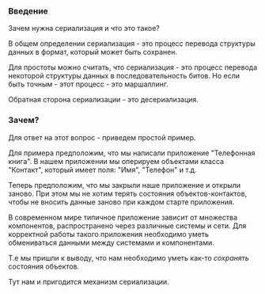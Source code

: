 ### Введение
Зачем нужна сериализация и что это такое?

В общем определении сериализация - это процесс перевода структуры данных в формат, который
может быть сохранен.

Для простоты можно считать, что сериализация - это процесс перевода некоторой структуры данных
в последовательность битов. Но если быть точным - этот процесс - это маршаллинг.

Обратная сторона сериализации - это десериализация.

### Зачем?
Для ответ на этот вопрос - приведем простой пример.

Для примера предположим, что мы написали приложение "Телефонная книга".
В нашем приложении мы оперируем объектами класса "Контакт",
который имеет поля: "Имя", "Телефон" и т.д.

Теперь предположим, что мы закрыли наше приложение и открыли заново.
При этом мы не хотим терять состояния объектов-контактов,
чтобы не вносить данные заново при каждом старте приложения.

В современном мире типичное приложение зависит от множества компонентов,
распространено через различные системы и сети. Для корректной работы такого
приложения необходимо уметь обмениваться данными между системами и компонентами.

Т.е мы пришли к выводу, что нам необходимо уметь как-то *сохранять* состояния объектов.

Тут нам и пригодится механизм сериализации.
